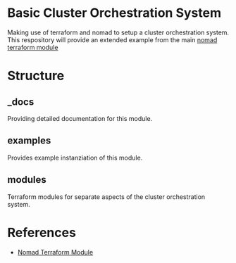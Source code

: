# Basic Cluster Orchestration System

Making use of terraform and nomad to setup a cluster orchestration system.
This respository will provide an extended example from the main [nomad terraform module](https://github.com/hashicorp/terraform-aws-nomad/tree/master/examples/nomad-consul-separate-cluster)

# Structure
## _docs
Providing detailed documentation for this module.

## examples
Provides example instanziation of this module.

## modules
Terraform modules for separate aspects of the cluster orchestration system.


# References
* [Nomad Terraform Module](https://github.com/hashicorp/terraform-aws-nomad)
